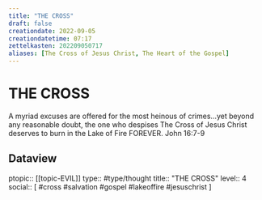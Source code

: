 ```yaml
---
title: "THE CROSS"
draft: false
creationdate: 2022-09-05
creationdatetime: 07:17
zettelkasten: 202209050717
aliases: [The Cross of Jesus Christ, The Heart of the Gospel]
---
```

# THE CROSS
A myriad excuses are offered for the most heinous of crimes…yet beyond any reasonable doubt, the one who despises The Cross of Jesus Christ deserves to burn in the Lake of Fire FOREVER.
John 16:7-9

## Dataview
ptopic:: [[topic-EVIL]]
type:: #type/thought
title:: "THE CROSS"
level:: 4
social:: [ #cross #salvation #gospel #lakeoffire #jesuschrist ]